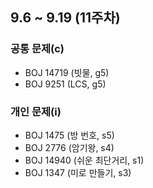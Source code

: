 ## 9.6 ~ 9.19 (11주차)

### 공통 문제(c)
- BOJ 14719 (빗물, g5)
- BOJ 9251 (LCS, g5)

### 개인 문제(i)
- BOJ 1475 (방 번호, s5)
- BOJ 2776 (암기왕, s4)
- BOJ 14940 (쉬운 최단거리, s1)
- BOJ 1347 (미로 만들기, s3)
